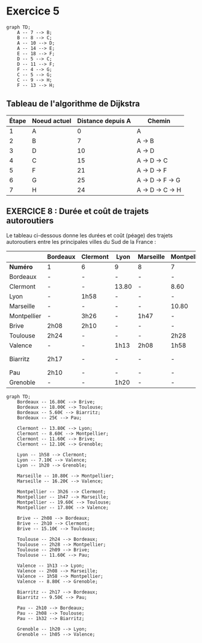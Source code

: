 # Exercice 5

```mermaid
graph TD;
    A -- 7 --> B;
    B -- 8 --> C;
    A -- 10 --> D;
    A -- 14 --> E;
    E -- 18 --> F;
    D -- 5 --> C;
    D -- 11 --> F;
    F -- 4 --> G;
    C -- 5 --> G;
    C -- 9 --> H;
    F -- 13 --> H;
```

## Tableau de l'algorithme de Dijkstra

| Étape | Noeud actuel | Distance depuis A | Chemin |
|-------|---------------|-------------------|--------|
| 1     | A             | 0                 | A      |
| 2     | B             | 7                 | A -> B |
| 3     | D             | 10                | A -> D |
| 4     | C             | 15                | A -> D -> C |
| 5     | F             | 21                | A -> D -> F |
| 6     | G             | 25                | A -> D -> F -> G |
| 7     | H             | 24                | A -> D -> C -> H |


## EXERCICE 8 : Durée et coût de trajets autoroutiers

Le tableau ci-dessous donne les durées et coût (péage) des trajets autoroutiers entre les principales villes du Sud de la France :

|            | Bordeaux | Clermont | Lyon  | Marseille | Montpellier | Brive  | Toulouse | Valence | Biarritz | Pau   | Grenoble |
|------------|---------|----------|-------|-----------|-------------|--------|----------|---------|----------|--------|----------|
| **Numéro** | 1       | 6        | 9     | 8         | 7           | 4      | 5        | 10      | 2        | 3      | 11       |
| Bordeaux   | -       | -        | -     | -         | -           | 16.80  | 18.00 €  | -       | 5,60 €   | 25 €   | -        |
| Clermont   | -       | -        | 13.80 | -         | 8.60        | 11.60  | -        | -       | -        | -      | 12,10 €  |
| Lyon       | -       | 1h58     | -     | -         | -           | -      | -        | 7.10    | -        | -      | -        |
| Marseille  | -       | -        | -     | -         | 10.80       | -      | -        | 16.20   | -        | -      | -        |
| Montpellier| -       | 3h26     | -     | 1h47      | -           | -      | 19.60    | 17,80 € | -        | -      | -        |
| Brive      | 2h08    | 2h10     | -     | -         | -           | -      | 15.10    | -       | -        | -      | -        |
| Toulouse   | 2h24    | -        | -     | -         | 2h28        | 2h09   | -        | -       | -        | 11,60  | -        |
| Valence    | -       | -        | 1h13  | 2h08      | 1h58        | -      | -        | -       | -        | -      | 8,80 €   |
| Biarritz   | 2h17    | -        | -     | -         | -           | -      | -        | -       | -        | 9,50 € | -        |
| Pau        | 2h10    | -        | -     | -         | -           | -      | 2h08     | -       | 1h32     | -      | -        |
| Grenoble   | -       | -        | 1h20  | -         | -           | -      | -        | 1h05    | -        | -      | -        |

```mermaid
graph TD;
    Bordeaux -- 16.80€ --> Brive;
    Bordeaux -- 18.00€ --> Toulouse;
    Bordeaux -- 5.60€ --> Biarritz;
    Bordeaux -- 25€ --> Pau;

    Clermont -- 13.80€ --> Lyon;
    Clermont -- 8.60€ --> Montpellier;
    Clermont -- 11.60€ --> Brive;
    Clermont -- 12.10€ --> Grenoble;

    Lyon -- 1h58 --> Clermont;
    Lyon -- 7.10€ --> Valence;
    Lyon -- 1h20 --> Grenoble;

    Marseille -- 10.80€ --> Montpellier;
    Marseille -- 16.20€ --> Valence;
    
    Montpellier -- 3h26 --> Clermont;
    Montpellier -- 1h47 --> Marseille;
    Montpellier -- 19.60€ --> Toulouse;
    Montpellier -- 17.80€ --> Valence;

    Brive -- 2h08 --> Bordeaux;
    Brive -- 2h10 --> Clermont;
    Brive -- 15.10€ --> Toulouse;

    Toulouse -- 2h24 --> Bordeaux;
    Toulouse -- 2h28 --> Montpellier;
    Toulouse -- 2h09 --> Brive;
    Toulouse -- 11.60€ --> Pau;

    Valence -- 1h13 --> Lyon;
    Valence -- 2h08 --> Marseille;
    Valence -- 1h58 --> Montpellier;
    Valence -- 8.80€ --> Grenoble;

    Biarritz -- 2h17 --> Bordeaux;
    Biarritz -- 9.50€ --> Pau;

    Pau -- 2h10 --> Bordeaux;
    Pau -- 2h08 --> Toulouse;
    Pau -- 1h32 --> Biarritz;

    Grenoble -- 1h20 --> Lyon;
    Grenoble -- 1h05 --> Valence;
``` 
